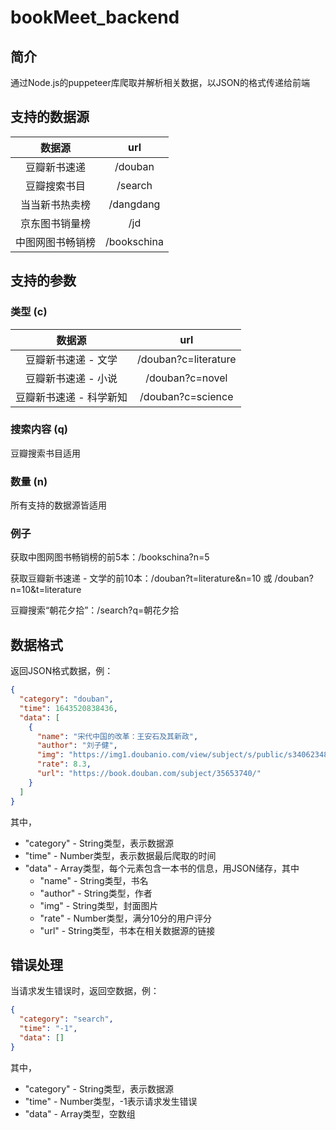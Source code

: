 # bookMeet_backend

## 简介

通过Node.js的puppeteer库爬取并解析相关数据，以JSON的格式传递给前端

## 支持的数据源

|      数据源      |     url     |
| :--------------: | :---------: |
|   豆瓣新书速递   |   /douban   |
|   豆瓣搜索书目   |   /search   |
|  当当新书热卖榜  |  /dangdang  |
|  京东图书销量榜  |     /jd     |
| 中图网图书畅销榜 | /bookschina |

## 支持的参数

### 类型 (c)

|         数据源          |         url          |
| :---------------------: | :------------------: |
|   豆瓣新书速递 - 文学   | /douban?c=literature |
|   豆瓣新书速递 - 小说   |   /douban?c=novel    |
| 豆瓣新书速递 - 科学新知 |  /douban?c=science   |

### 搜索内容 (q)

豆瓣搜索书目适用

### 数量 (n)

所有支持的数据源皆适用

### 例子

获取中图网图书畅销榜的前5本：/bookschina?n=5

获取豆瓣新书速递 - 文学的前10本：/douban?t=literature&n=10 或 /douban?n=10&t=literature

豆瓣搜索“朝花夕拾”：/search?q=朝花夕拾

## 数据格式

返回JSON格式数据，例：

```json
{
  "category": "douban",
  "time": 1643520838436,
  "data": [
    {
      "name": "宋代中国的改革：王安石及其新政",
      "author": "刘子健",
      "img": "https://img1.doubanio.com/view/subject/s/public/s34062348.jpg",
      "rate": 8.3,
      "url": "https://book.douban.com/subject/35653740/"
    }
  ]
}
```

其中，

- "category" - String类型，表示数据源
- "time" - Number类型，表示数据最后爬取的时间
- "data" - Array类型，每个元素包含一本书的信息，用JSON储存，其中
  - "name" - String类型，书名
  - "author" - String类型，作者
  - "img" - String类型，封面图片
  - "rate" - Number类型，满分10分的用户评分
  - "url" - String类型，书本在相关数据源的链接

## 错误处理

当请求发生错误时，返回空数据，例：

```json
{
  "category": "search",
  "time": "-1",
  "data": []
}
```

其中，

- "category" - String类型，表示数据源
- "time" - Number类型，-1表示请求发生错误
- "data" - Array类型，空数组

